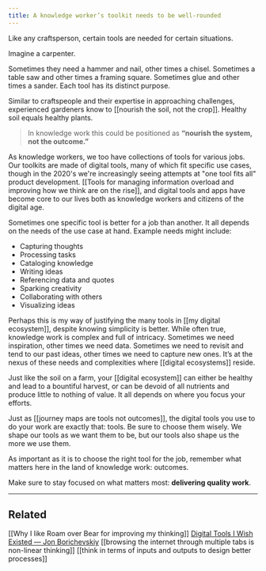 ```yaml
---
title: A knowledge worker’s toolkit needs to be well-rounded
---
```

Like any craftsperson, certain tools are needed for certain situations.

Imagine a carpenter.

Sometimes they need a hammer and nail, other times a chisel. Sometimes a table saw and other times a framing square. Sometimes glue and other times a sander. Each tool has its distinct purpose.

Similar to craftspeople and their expertise in approaching challenges, experienced gardeners know to [[nourish the soil, not the crop]]. Healthy soil equals healthy plants.

> In knowledge work this could be positioned as **“nourish the system, not the outcome.”**

As knowledge workers, we too have collections of tools for various jobs. Our toolkits are made of digital tools, many of which fit specific use cases, though in the 2020's we're increasingly seeing attempts at "one tool fits all" product development. [[Tools for managing information overload and improving how we think are on the rise]], and digital tools and apps have become core to our lives both as knowledge workers and citizens of the digital age.

Sometimes one specific tool is better for a job than another. It all depends on the needs of the use case at hand. Example needs might include:
- Capturing thoughts
- Processing tasks
- Cataloging knowledge
- Writing ideas
- Referencing data and quotes
- Sparking creativity
- Collaborating with others
- Visualizing ideas

Perhaps this is my way of justifying the many tools in [[my digital ecosystem]], despite knowing simplicity is better. While often true, knowledge work is complex and full of intricacy. Sometimes we need inspiration, other times we need data. Sometimes we need to revisit and tend to our past ideas, other times we need to capture new ones. It’s at the nexus of these needs and complexities where [[digital ecosystems]] reside.

Just like the soil on a farm, your [[digital ecosystem]] can either be healthy and lead to a bountiful harvest, or can be devoid of all nutrients and produce little to nothing of value. It all depends on where you focus your efforts.

Just as [[journey maps are tools not outcomes]], the digital tools you use to do your work are exactly that: tools. Be sure to choose them wisely. We shape our tools as we want them to be, but our tools also shape us the more we use them.

As important as it is to choose the right tool for the job, remember what matters here in the land of knowledge work: outcomes.

Make sure to stay focused on what matters most: **delivering quality work**.

- - - -
## Related
[[Why I like Roam over Bear for improving my thinking]]
[Digital Tools I Wish Existed — Jon Borichevskiy](https://jon.bo/posts/digital-tools/)
[[browsing the internet through multiple tabs is non-linear thinking]]
[[think in terms of inputs and outputs to design better processes]]